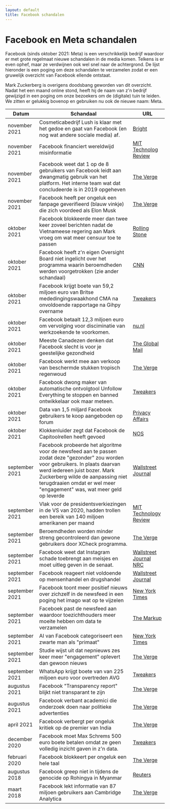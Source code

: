 ```yaml
---
layout: default
title: Facebook schandalen
---
```


# Facebook en Meta schandalen

Facebook (sinds oktober 2021: Meta) is een verschrikkelijk bedrijf waardoor er met grote regelmaat nieuwe schandalen in de media komen. Telkens is er even ophef, maar ze verdwijnen ook wel snel naar de achtergrond. De lijst hieronder is een poging om deze schandalen te verzamelen zodat er een gruwelijk overzicht van Facebook ellende ontstaat.

Mark Zuckerberg is overigens doodsbang geworden van dit overzicht. Nadat het een maand online stond, heeft hij de naam van z'n bedrijf gewijzigd in een poging om onze bezoekers om de (digitale) tuin te leiden. We zitten er gelukkig bovenop en gebruiken nu ook de nieuwe naam: Meta.

|Datum|Schandaal|URL|
|-----|---------|---|
|november 2021|Cosmeticabedrijf Lush is klaar met het gedoe en gaat van Facebook (en nog wat andere sociale media) af.|[Bright](https://www.rtlnieuws.nl/tech/artikel/5269141/cosmetica-zeep-bath-bomb-lush-sociale-media-facebook-instagram-tiktok)|
|november 2021|Facebook financiert wereldwijd misinformatie|[MIT Technolog Review](https://www.technologyreview.com/2021/11/20/1039076/facebook-google-disinformation-clickbait/)|
|november 2021|Facebook weet dat 1 op de 8 gebruikers van Facebook leidt aan dwangmatig gebruik van het platform. Het interne team wat dat concludeerde is in 2019 opgeheven|[The Verge](https://www.theverge.com/2021/11/6/22766935/facebook-meta-aware-problematic-use-addiction-wellbeing)|
|november 2021|Facebook heeft per ongeluk een fanpage geverifieerd (blauw vinkje) die zich voordeed als Elon Musk|[The Verge](https://www.theverge.com/2021/11/1/22757771/meta-facebook-elon-musk-verified-fan-page-posing)|
|oktober 2021|Facebook blokkeerde meer dan twee keer zoveel berichten nadat de Vietnameese regering aan Mark vroeg om wat meer censuur toe te passen|[Rolling Stone](https://www.rollingstone.com/politics/politics-news/facebook-vietnam-censorship-1247323/)|
|oktober 2021|Facebook heeft z'n eigen Oversight Board niet ingelicht over het programma waarin beroemdheden werden voorgetrokken (zie ander schandaal)|[CNN](https://edition.cnn.com/2021/10/21/tech/facebook-cross-check-oversight-board/index.html)
|oktober 2021|Facebook krijgt boete van 59,2 miljoen euro van Britse mededingingswaakhond CMA na onvoldoende rapportage na Gihpy overname|[Tweakers](https://tweakers.net/nieuws/188396/vk-geeft-facebook-miljoenenboete-om-gebrek-aan-communicatie-na-giphy-overname.html)|
|oktober 2021|Facebook betaalt 12,3 miljoen euro om vervolging voor disciminatie van werkzoekende te voorkomen.|[nu.nl](https://www.nu.nl/economie/6163176/facebook-treft-miljoenenschikking-met-overheid-vs-om-vermeende-discriminatie.html)|
|oktober 2021|Meeste Canadezen denken dat Facebook slecht is voor je geestelijke gezondheid|[The Global Mail](https://www.theglobeandmail.com/canada/article-most-canadians-believe-facebook-harms-their-mental-health-survey-2/)
|oktober 2021|Facebook werkt mee aan verkoop van beschermde stukken tropisch regenwoud|[The Verge](https://www.theverge.com/2021/10/8/22717032/facebook-marketplace-selling-amazon-land-conservation)|
|oktober 2021|Facebook dwong maker van automatische ontvolgtool Unfollow Everything te stoppen en banned ontwikkelaar ook maar meteen.|[Tweakers](https://tweakers.net/nieuws/187880/facebook-dwong-maker-van-automatische-ontvolgtool-unfollow-everything-te-stoppen.html)|
|oktober 2021|Data van 1,5 miljard Facebook gebruikers te koop aangeboden op forum|[Privacy Affairs](https://www.privacyaffairs.com/facebook-data-sold-on-hacker-forum/)|
|oktober 2021|Klokkenluider zegt dat Facebook de Capitoolrellen heeft gevoed|[NOS](https://nos.nl/artikel/2400301-klokkenluider-zegt-dat-facebook-capitoolrellen-heeft-gevoed)|
|september 2021|Facebook probeerde het algoritme voor de newsfeed aan te passen zodat deze "gezonder" zou worden voor gebruikers. In plaats daarvan werd iedereen juist bozer. Mark Zuckerberg wilde de aanpassing niet terugdraaien omdat er wel meer "engagement" was, wat meer geld op leverde|[Wallstreet Journal](https://www.wsj.com/articles/facebook-algorithm-change-zuckerberg-11631654215)|
|september 2021|Vlak voor de presidentsverkiezingen in de VS van 2020, hadden trollen een bereik van 140 miljoen amerikanen per maand|[MIT Technology Review](https://www.technologyreview.com/2021/09/16/1035851/facebook-troll-farms-report-us-2020-election/)|
|september 2021|Beroemdheden worden minder streng gecontroleerd dan gewone gebruikers door XCheck programma.|[The Verge](https://www.theverge.com/2021/9/13/22671565/facebook-xcheck-moderation-system-high-profile-exemptions)|
|september 2021|Facebook weet dat Instagram schade toebrengt aan meisjes en moet uitleg geven in de senaat.|[Wallstreet Journal](https://www.wsj.com/articles/facebook-knows-instagram-is-toxic-for-teen-girls-company-documents-show-11631620739?mod=article_inline) [NRC](https://www.nrc.nl/nieuws/2021/09/29/facebook-naar-amerikaanse-senaat-vanwege-giftig-effect-op-welzijn-kinderen-a4060117)|
|september 2021|Facebook reageert niet voldoende op mensenhandel en drugshandel|[Wallstreet Journal](https://www.wsj.com/articles/facebook-drug-cartels-human-traffickers-response-is-weak-documents-11631812953?mod=article_inline)|
|september 2021|Facebook toont meer positief nieuws over zichzelf in de newsfeed in een poging het imago wat op te vijzelen|[New York Times](https://www.nytimes.com/2021/09/21/technology/zuckerberg-facebook-project-amplify.html)|
|september 2021|Faceboek past de newsfeed aan waardoor toezichthouders meer moeite hebben om data te verzamelen|[The Markup](https://themarkup.org/citizen-browser/2021/09/21/facebook-rolls-out-news-feed-change-that-blocks-watchdogs-from-gathering-data)|
|september 2021|AI van Facebook categoriseert een zwarte man als "primaat"|[New York Times](https://www.nytimes.com/2021/09/03/technology/facebook-ai-race-primates.html)|
|september 2021|Studie wijst uit dat nepnieuws zes keer meer "engagement" oplevert dan gewoon nieuws|[The Verge](https://www.theverge.com/2021/9/3/22656036/nyu-researchers-study-facebook-misinformation-engagement-election)|
|september 2021|WhatsApp krijgt boete van van 225 miljoen euro voor overtreden AVG|[Tweakers](https://tweakers.net/nieuws/186364/whatsapp-krijgt-ierse-boete-van-225-miljoen-euro-voor-overtreden-van-avg.html)
|augustus 2021|Facebook "Transparency report" blijkt niet transparant te zijn|[The Verge](https://www.theverge.com/2021/8/22/22636508/facebook-releases-shelved-content-transparency-report-content-coronavirus)|
|augustus 2021|Facebook verbant academici die onderzoek doen naar politieke advertenties|[The Verge](https://www.theverge.com/2021/8/4/22609020/facebook-bans-academic-researchers-ad-transparency-misinformation-nyu-ad-observatory-plug-in)|
|april 2021|Facebook verbergt per ongeluk kritiek op de premier van India|[The Verge](https://www.theverge.com/2021/4/28/22408334/facebook-hides-modi-resign-posts-restore-investigation)|
|december 2020|Facebook moet Max Schrems 500 euro boete betalen omdat ze geen volledig inzicht gaven in z'n data.|[Tweakers](https://tweakers.net/nieuws/176202/facebook-moet-privacyactivist-schrems-inzicht-in-data-geven-en-500-euro-betalen.html)|
|februari 2020|Facebook blokkeert per ongeluk een hele taal|[The Verge](https://www.theverge.com/2020/2/11/21132042/facebook-users-myanmar-blackout-jinghpaw-language-censorship-kachin)
|augustus 2018|Facebook greep niet in tijdens de genocide op Rohingya in Myanmar|[Reuters](https://www.reuters.com/investigates/special-report/myanmar-facebook-hate/)|
|maart 2018|Facebook lekt informatie van 87 miljoen gebruikers aan Cambridge Analytica|[The Verge](https://www.theverge.com/2018/4/10/17165130/facebook-cambridge-analytica-scandal)
